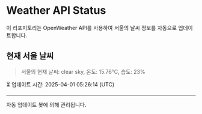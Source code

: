 
# Weather API Status

이 리포지토리는 OpenWeather API를 사용하여 서울의 날씨 정보를 자동으로 업데이트합니다.

## 현재 서울 날씨
> 서울의 현재 날씨: clear sky, 온도: 15.76°C, 습도: 23%

⏳ 업데이트 시간: 2025-04-01 05:26:14 (UTC)

---
자동 업데이트 봇에 의해 관리됩니다.
